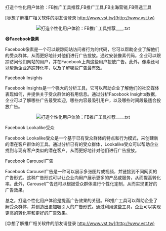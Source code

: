 打造个性化用户体验：FB推广工具推荐,FB推广工具,FB出海营销,FB筛选工具

[😍想了解推广相关软件的朋友请登录 http://www.vst.tw](http://www.vst.tw)

 <center><img src="https://vst.tw/MP4/tuiguang/png/8.png" alt="打造个性化用户体验：FB推广工具推荐____.txt"></center>

**😄Facebook像素**

Facebook像素是一个可以跟踪网站访问者行为的代码，它可以帮助企业了解他们的受众群体，从而更好地针对他们进行广告投放。通过安装像素代码，企业可以跟踪访问他们网站的用户，并在Facebook上向这些用户投放广告。此外，像素还可以帮助企业追踪转化率，以及了解哪些广告最有效。

Facebook Insights

Facebook Insights是一个强大的分析工具，它可以帮助企业了解他们的社交媒体表现如何，并提供关于受众群体的有用信息。通过分析Facebook Insights数据，企业可以了解哪些广告最受欢迎，哪些内容最吸引用户，以及哪些时间段最适合投放广告。

 <center><img src="https://vst.tw/MP4/tuiguang/png/2.png" alt="打造个性化用户体验：FB推广工具推荐____.txt"></center>

Facebook Lookalike受众

Facebook Lookalike受众是一个基于已有受众群体的特点和行为模式，来创建新的潜在客户群体的工具。通过分析已有的受众群体，Lookalike受众可以帮助企业找到与现有客户类似的潜在客户，从而更好地针对他们进行广告投放。

Facebook Carousel广告

Facebook Carousel广告是一种可以展示多张图片或视频，并链接到不同网页的广告形式。这种广告形式可以让企业向用户展示更多的产品或服务，从而提高转化率。此外，Carousel广告还可以根据受众群体进行个性化定制，从而实现更好的广告效果。

总之，打造个性化用户体验是提高广告效果的关键。FB推广工具可以帮助企业了解受众群体，并创造出更加吸引人的广告形式。通过利用这些工具，企业可以实现更高的转化率和更好的广告效果。

[😍想了解推广相关软件的朋友请登录 http://www.vst.tw](http://www.vst.tw)



